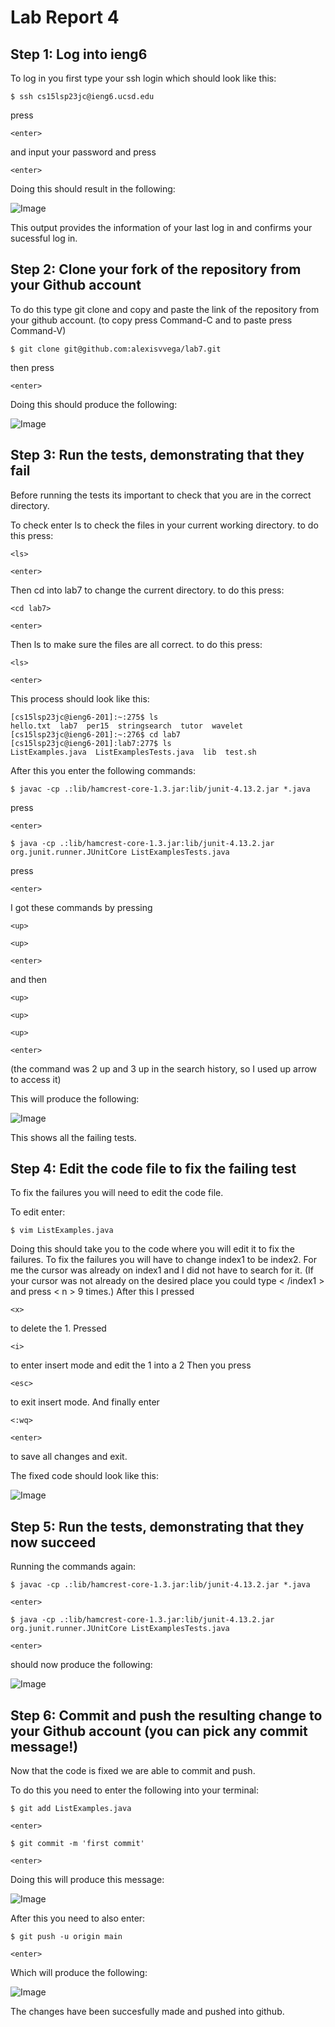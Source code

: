 # Lab Report 4

## Step 1: Log into ieng6

To log in you first type your ssh login which should look like this:
~~~
$ ssh cs15lsp23jc@ieng6.ucsd.edu
~~~
press 
```
<enter>
```
and input your password and press 
```
<enter>
```

Doing this should result in the following:

![Image](Loggingieng6.png)

This output provides the information of your last log in and confirms your sucessful log in.

## Step 2: Clone your fork of the repository from your Github account

To do this type git clone and copy and paste the link of the repository from your github account.
(to copy press Command-C and to paste press Command-V)

~~~
$ git clone git@github.com:alexisvvega/lab7.git
~~~
then press 
```
<enter>
```
Doing this should produce the following:

![Image](Forking.png)

## Step 3: Run the tests, demonstrating that they fail

Before running the tests its important to check that you are in the correct directory.

To check enter ls to check the files in your current working directory.
to do this press:
```
<ls>
```
```
<enter>
```
Then cd into lab7 to change the current directory.
to do this press:
```
<cd lab7>
```
```
<enter>
```
Then ls to make sure the files are all correct.
to do this press:
```
<ls>
```
```
<enter>
```
This process should look like this:
```
[cs15lsp23jc@ieng6-201]:~:275$ ls
hello.txt  lab7  per15  stringsearch  tutor  wavelet
[cs15lsp23jc@ieng6-201]:~:276$ cd lab7
[cs15lsp23jc@ieng6-201]:lab7:277$ ls
ListExamples.java  ListExamplesTests.java  lib  test.sh 
```
After this you enter the following commands:

~~~
$ javac -cp .:lib/hamcrest-core-1.3.jar:lib/junit-4.13.2.jar *.java
~~~
press 
```
<enter>
```
~~~
$ java -cp .:lib/hamcrest-core-1.3.jar:lib/junit-4.13.2.jar org.junit.runner.JUnitCore ListExamplesTests.java
~~~
press 
```
<enter>
```

I got these commands by pressing
```
<up>
```
```
<up>
```
```
<enter>
```
and then 
```
<up>
```
```
<up>
```
```
<up>
```
```
<enter>
```
(the command was 2 up and 3 up in the search history, so I used up arrow to access it)


This will produce the following:

![Image](FAILURE.png)

This shows all the failing tests.

## Step 4: Edit the code file to fix the failing test

To fix the failures you will need to edit the code file. 

To edit enter:

~~~
$ vim ListExamples.java
~~~
 
Doing this should take you to the code where you will edit it to fix the failures.
To fix the failures you will have to change index1 to be index2.
For me the cursor was already on index1 and I did not have to search for it.
(If your cursor was not already on the desired place you could type < /index1 > and press < n > 9 times.)
After this I pressed
```
<x>
```
to delete the 1.
Pressed
```
<i>
```
to enter insert mode and edit the 1 into a 2 
Then you press
```
<esc>
```
to exit insert mode.
And finally enter 
```
<:wq>
```
```
<enter>
```
to save all changes and exit.

The fixed code should look like this: 

![Image](CodeFix.png)

## Step 5: Run the tests, demonstrating that they now succeed

Running the commands again: 

~~~
$ javac -cp .:lib/hamcrest-core-1.3.jar:lib/junit-4.13.2.jar *.java
~~~
```
<enter>
```
~~~
$ java -cp .:lib/hamcrest-core-1.3.jar:lib/junit-4.13.2.jar org.junit.runner.JUnitCore ListExamplesTests.java
~~~
```
<enter>
```

should now produce the following: 

![Image](Hooray.png)

## Step 6: Commit and push the resulting change to your Github account (you can pick any commit message!)

Now that the code is fixed we are able to commit and push.

To do this you need to enter the following into your terminal:

~~~
$ git add ListExamples.java
~~~
```
<enter>
```
~~~
$ git commit -m 'first commit'
~~~
```
<enter>
```

Doing this will produce this message: 

![Image](Gitting.png)

After this you need to also enter: 

~~~
$ git push -u origin main
~~~
```
<enter>
```

Which will produce the following: 

![Image](Finished.png)

The changes have been succesfully made and pushed into github.














